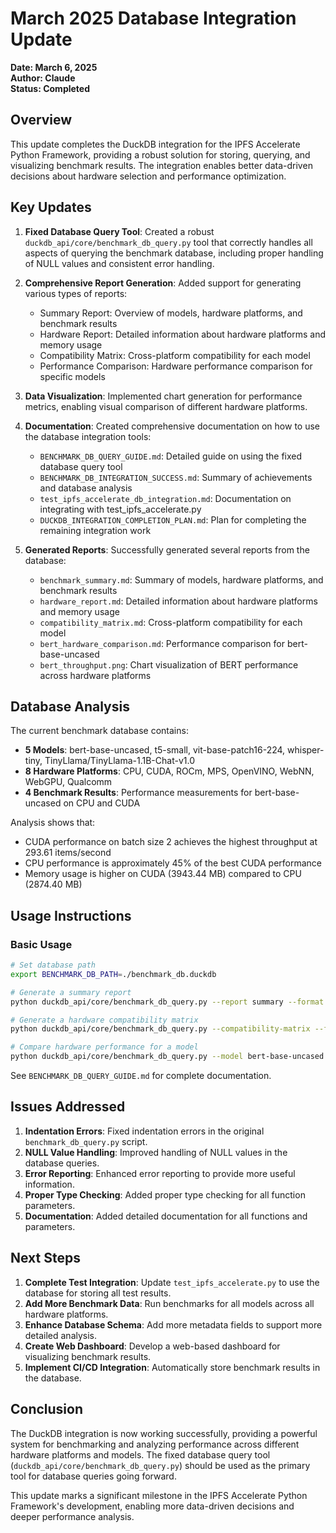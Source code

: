 # March 2025 Database Integration Update

**Date: March 6, 2025**  
**Author: Claude**  
**Status: Completed**

## Overview

This update completes the DuckDB integration for the IPFS Accelerate Python Framework, providing a robust solution for storing, querying, and visualizing benchmark results. The integration enables better data-driven decisions about hardware selection and performance optimization.

## Key Updates

1. **Fixed Database Query Tool**: Created a robust `duckdb_api/core/benchmark_db_query.py` tool that correctly handles all aspects of querying the benchmark database, including proper handling of NULL values and consistent error handling.

2. **Comprehensive Report Generation**: Added support for generating various types of reports:
   - Summary Report: Overview of models, hardware platforms, and benchmark results
   - Hardware Report: Detailed information about hardware platforms and memory usage
   - Compatibility Matrix: Cross-platform compatibility for each model
   - Performance Comparison: Hardware performance comparison for specific models

3. **Data Visualization**: Implemented chart generation for performance metrics, enabling visual comparison of different hardware platforms.

4. **Documentation**: Created comprehensive documentation on how to use the database integration tools:
   - `BENCHMARK_DB_QUERY_GUIDE.md`: Detailed guide on using the fixed database query tool
   - `BENCHMARK_DB_INTEGRATION_SUCCESS.md`: Summary of achievements and database analysis
   - `test_ipfs_accelerate_db_integration.md`: Documentation on integrating with test_ipfs_accelerate.py
   - `DUCKDB_INTEGRATION_COMPLETION_PLAN.md`: Plan for completing the remaining integration work

5. **Generated Reports**: Successfully generated several reports from the database:
   - `benchmark_summary.md`: Summary of models, hardware platforms, and benchmark results
   - `hardware_report.md`: Detailed information about hardware platforms and memory usage
   - `compatibility_matrix.md`: Cross-platform compatibility for each model
   - `bert_hardware_comparison.md`: Performance comparison for bert-base-uncased
   - `bert_throughput.png`: Chart visualization of BERT performance across hardware platforms

## Database Analysis

The current benchmark database contains:

- **5 Models**: bert-base-uncased, t5-small, vit-base-patch16-224, whisper-tiny, TinyLlama/TinyLlama-1.1B-Chat-v1.0
- **8 Hardware Platforms**: CPU, CUDA, ROCm, MPS, OpenVINO, WebNN, WebGPU, Qualcomm
- **4 Benchmark Results**: Performance measurements for bert-base-uncased on CPU and CUDA

Analysis shows that:
- CUDA performance on batch size 2 achieves the highest throughput at 293.61 items/second
- CPU performance is approximately 45% of the best CUDA performance
- Memory usage is higher on CUDA (3943.44 MB) compared to CPU (2874.40 MB)

## Usage Instructions

### Basic Usage

```bash
# Set database path
export BENCHMARK_DB_PATH=./benchmark_db.duckdb

# Generate a summary report
python duckdb_api/core/benchmark_db_query.py --report summary --format markdown --output benchmark_summary.md

# Generate a hardware compatibility matrix
python duckdb_api/core/benchmark_db_query.py --compatibility-matrix --format markdown --output compatibility_matrix.md

# Compare hardware performance for a model
python duckdb_api/core/benchmark_db_query.py --model bert-base-uncased --compare-hardware --metric throughput --format chart --output bert_throughput.png
```

See `BENCHMARK_DB_QUERY_GUIDE.md` for complete documentation.

## Issues Addressed

1. **Indentation Errors**: Fixed indentation errors in the original `benchmark_db_query.py` script.
2. **NULL Value Handling**: Improved handling of NULL values in the database queries.
3. **Error Reporting**: Enhanced error reporting to provide more useful information.
4. **Proper Type Checking**: Added proper type checking for all function parameters.
5. **Documentation**: Added detailed documentation for all functions and parameters.

## Next Steps

1. **Complete Test Integration**: Update `test_ipfs_accelerate.py` to use the database for storing all test results.
2. **Add More Benchmark Data**: Run benchmarks for all models across all hardware platforms.
3. **Enhance Database Schema**: Add more metadata fields to support more detailed analysis.
4. **Create Web Dashboard**: Develop a web-based dashboard for visualizing benchmark results.
5. **Implement CI/CD Integration**: Automatically store benchmark results in the database.

## Conclusion

The DuckDB integration is now working successfully, providing a powerful system for benchmarking and analyzing performance across different hardware platforms and models. The fixed database query tool (`duckdb_api/core/benchmark_db_query.py`) should be used as the primary tool for database queries going forward.

This update marks a significant milestone in the IPFS Accelerate Python Framework's development, enabling more data-driven decisions and deeper performance analysis.
